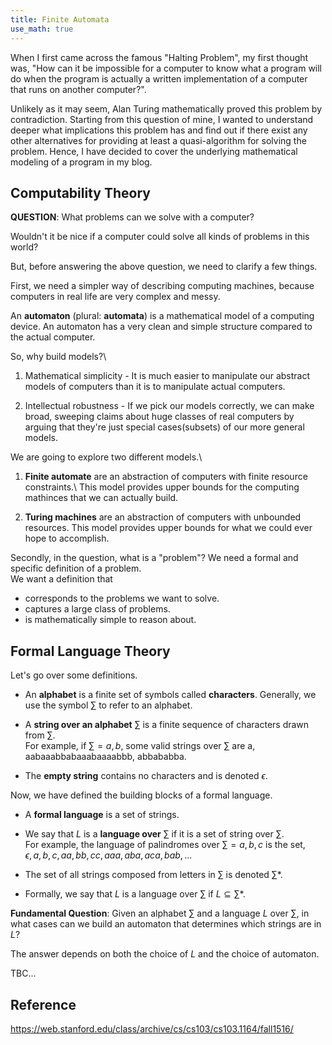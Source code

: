 ```yaml
---
title: Finite Automata
use_math: true
---
```


When I first came across the famous "Halting Problem", my first thought was, "How can it be impossible for a computer to know what a program will do when the program is actually a written implementation of a computer that runs on another computer?".

Unlikely as it may seem, Alan Turing mathematically proved this problem by contradiction. Starting from this question of mine, I wanted to understand deeper what implications this problem has and find out if there exist any other alternatives for providing at least a quasi-algorithm for solving the problem. Hence, I have decided to cover the underlying mathematical modeling of a program in my blog.

## Computability Theory

**QUESTION**: What problems can we solve with a computer?

Wouldn't it be nice if a computer could solve all kinds of problems in this world? 

But, before answering the above question, we need to clarify a few things.

First, we need a simpler way of describing computing machines, because computers in real life are very complex and messy.

An **automaton** (plural: **automata**) is a mathematical model of a computing device. An automaton has a very clean and simple structure compared to the actual computer.

So, why build models?\
1. Mathematical simplicity - It is much easier to manipulate our abstract models of computers than it is to manipulate actual computers.

2. Intellectual robustness - If we pick our models correctly, we can make broad, sweeping claims about huge classes of real computers by arguing that they're just special cases(subsets) of our more general models.

We are going to explore two different models.\
1. **Finite automate** are an abstraction of computers with finite resource constraints.\ This model provides upper bounds for the computing mathinces that we can actually build.

2. **Turing machines** are an abstraction of computers with unbounded resources. This model provides upper bounds for what we could ever hope to accomplish.

Secondly, in the question, what is a "problem"? We need a formal and specific definition of a problem.\
We want a definition that
- corresponds to the problems we want to solve.
- captures a large class of problems.
- is mathematically simple to reason about.

## Formal Language Theory
Let's go over some definitions.

- An **alphabet** is a finite set of symbols called **characters**. Generally, we use the symbol $\sum$ to refer to an alphabet.

- A **string over an alphabet** $\sum$ is a finite sequence of characters drawn from $\sum$.\
For example, if $\sum = {a, b}$, some valid strings over $\sum$ are a, aabaaabbabaaabaaaabbb, abbababba.

- The **empty string** contains no characters and is denoted $\epsilon$.

Now, we have defined the building blocks of a formal language.

- A **formal language** is a set of strings.

- We say that $L$ is a **language over** $\sum$ if it is a set of string over $\sum$.\
For example, the language of palindromes over $\sum = {a, b, c}$ is the set,\
${\epsilon, a, b, c, aa, bb, cc, aaa, aba, aca, bab, ...}$

- The set of all strings composed from letters in $\sum$ is denoted $\sum *$.

- Formally, we say that $L$ is a language over $\sum$ if $L \subseteq \sum *$.

**Fundamental Question**: Given an alphabet $\sum$ and a language $L$ over $\sum$, in what cases can we build an automaton that determines which strings are in $L$?

The answer depends on both the choice of $L$ and the choice of automaton.

TBC...





## Reference
https://web.stanford.edu/class/archive/cs/cs103/cs103.1164/fall1516/